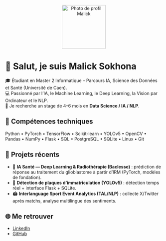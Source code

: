 <p align="center">
  <img src="https://avatars.githubusercontent.com/u/00000000?v=4" alt="Photo de profil Malick" width="140" />
</p>

# 👋 Salut, je suis Malick Sokhona

🎓 Étudiant en Master 2 Informatique – Parcours IA, Science des Données et Santé (Université de Caen).  
💻 Passionné par l’IA, le Machine Learning, le Deep Learning, la Vision par Ordinateur et le NLP.  
🚀 Je recherche un stage de 4–6 mois en **Data Science / IA / NLP**.

## 🧠 Compétences techniques
Python • PyTorch • TensorFlow • Scikit-learn • YOLOv5 • OpenCV • Pandas • NumPy • Flask • SQL • PostgreSQL • SQLite • Linux • Git

## 🧪 Projets récents
- 🩻 **IA Santé — Deep Learning & Radiothérapie (Baclesse)** : prédiction de réponse au traitement du glioblastome à partir d’IRM (PyTorch, modèles de fondation).  
- 🚗 **Détection de plaques d’immatriculation (YOLOv5)** : détection temps réel + interface Flask + SQLite.  
- 🏟️ **Interlanguage Sport Event Analytics (TAL/NLP)** : collecte X/Twitter après matchs, analyse multilingue des sentiments.

## 🌐 Me retrouver
- [LinkedIn](https://www.linkedin.com/in/malick-sokhona/)  
- [GitHub](https://github.com/malikiskn)

